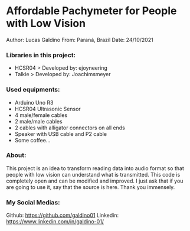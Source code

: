 # Affordable Pachymeter for People with Low Vision

Author: Lucas Galdino
From: Paraná, Brazil
Date: 24/10/2021

### Libraries in this project:
- HCSR04 > Developed by: ejoyneering
- Talkie > Developed by: Joachimsmeyer

### Used equipments:
- Arduino Uno R3
- HCSR04 Ultrasonic Sensor
- 4 male/female cables
- 2 male/male cables
- 2 cables with alligator connectors on all ends
- Speaker with USB cable and P2 cable
- Some coffee...

### About:
This project is an idea to transform reading data into audio format 
so that people with low vision can understand what is transmitted. 
This code is completely open and can be modified and improved.
I just ask that if you are going to use it, say that the source is here. 
Thank you immensely.

### My Social Medias:
Github: https://github.com/galdino01
Linkedin: https://www.linkedin.com/in/galdino-01/

